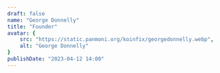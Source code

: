 ```yaml
---
draft: false
name: "George Donnelly"
title: "Founder"
avatar: {
    src: "https://static.panmoni.org/koinfix/georgedonnelly.webp",
    alt: "George Donnelly"
}
publishDate: "2023-04-12 14:00"
---
```

